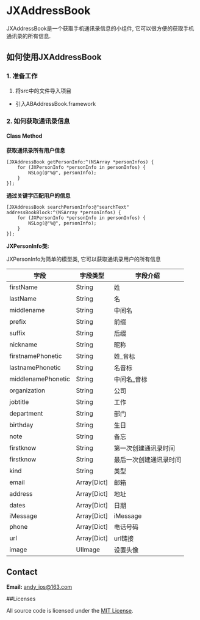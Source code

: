 # JXAddressBook

JXAddressBook是一个获取手机通讯录信息的小组件, 它可以很方便的获取手机通讯录的所有信息.


## 如何使用JXAddressBook 


### 1. 准备工作

1. 将src中的文件导入项目
*  引入ABAddressBook.framework

### 2. 如何获取通讯录信息

#### Class Method
**获取通讯录所有用户信息**

```
[JXAddressBook getPersonInfo:^(NSArray *personInfos) {
    for (JXPersonInfo *personInfo in personInfos) {
        NSLog(@"%@", personInfo);
    }
}];
```

**通过关键字匹配用户的信息**

```
[JXAddressBook searchPersonInfo:@"searchText" addressBookBlock:^(NSArray *personInfos) {
    for (JXPersonInfo *personInfo in personInfos) {
        NSLog(@"%@", personInfo);
    }
}];
```

**JXPersonInfo类:**

JXPersonInfo为简单的模型类, 它可以获取通讯录用户的所有信息

|           字段      |   字段类型   |      字段介绍           |
|---------------------|------------|------------------------|
|     firstName      |   String    |      姓                | 
|     lastName       |	 String     |      名                | 
|     middlename     |	 String     |    中间名               |
|     prefix         |	 String     |     前缀                |
|     suffix         |	 String     |     后缀                |
|     nickname       |	 String     |     昵称                |
|  firstnamePhonetic |	 String     |     姓_音标             |
|  lastnamePhonetic  |	 String     |     名音标              |
|  middlenamePhonetic|	 String     |     中间名_音标          |
|    organization    |	 String     |     公司                |
|     jobtitle       |	 String     |     工作                |
|     department     |	 String     |     部门                |
|     birthday       |	 String     |     生日                |
|       note         |	 String     |     备忘                |
|     firstknow      |	 String     |   第一次创建通讯录时间     |
|     firstknow      |	 String     |   最后一次创建通讯录时间    |
|        kind        |	 String     |     类型                 |
|     	 email       |	Array[Dict] |     邮箱                 |
|     	 address     |	Array[Dict] |     地址                 |
|     	dates				|	Array[Dict] |     日期                 |
|     iMessage       |	Array[Dict] |   iMessage              |
|     	phone        |	Array[Dict] |   电话号码               |
|    		 url         |	Array[Dict] |    url链接               |
|     	image        |	 UIImage    |   设置头像               |

## Contact
**Email:** andy_ios@163.com


##Licenses

All source code is licensed under the [MIT License](https://github.com/andy0323/JXRequest/blob/master/LICENSE).

